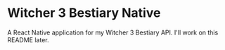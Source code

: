 # Witcher 3 Bestiary Native
A React Native application for my Witcher 3 Bestiary API. I'll work on this README later.
